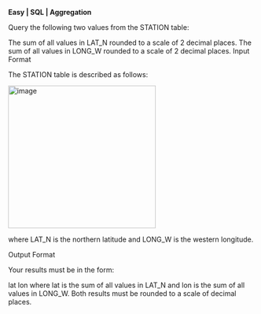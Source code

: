 **Easy | SQL | Aggregation**

Query the following two values from the STATION table:

The sum of all values in LAT_N rounded to a scale of 2 decimal places.
The sum of all values in LONG_W rounded to a scale of 2 decimal places.
Input Format

The STATION table is described as follows:

<img width="300" height="290" alt="image" src="https://github.com/user-attachments/assets/3833ae0a-cc66-4459-a4c5-6c6fbfbea45e" />


where LAT_N is the northern latitude and LONG_W is the western longitude.

Output Format

Your results must be in the form:

lat lon
where lat is the sum of all values in LAT_N and lon is the sum of all values in LONG_W. Both results must be rounded to a scale of  decimal places.
